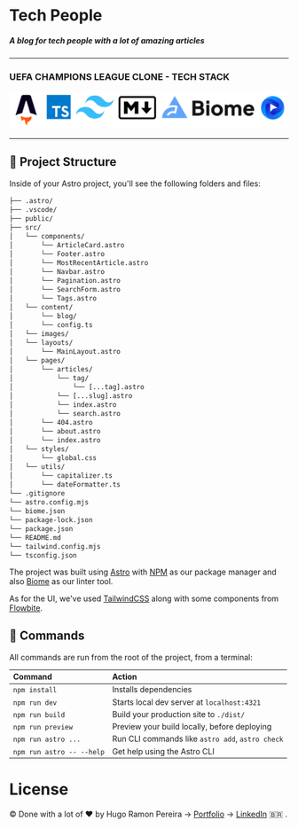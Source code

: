 # Tech People

##### A blog for tech people with a lot of amazing articles

---

### UEFA CHAMPIONS LEAGUE CLONE - TECH STACK

<p align-items="center" justify-content="center">
  <img src='./public/images/tech-stack-astro.png' />
</p>

---

## 🚀 Project Structure

Inside of your Astro project, you'll see the following folders and files:

```text
├── .astro/
├── .vscode/
├── public/
├── src/
│   └── components/
│       └── ArticleCard.astro
│       └── Footer.astro
│       └── MostRecentArticle.astro
│       └── Navbar.astro
│       └── Pagination.astro
│       └── SearchForm.astro
│       └── Tags.astro
│   └── content/
│       └── blog/
│       └── config.ts
│   └── images/
│   └── layouts/
│       └── MainLayout.astro
│   └── pages/
│       └── articles/
│           └── tag/
│               └── [...tag].astro
│           └── [...slug].astro
│           └── index.astro
│           └── search.astro
│       └── 404.astro
│       └── about.astro
│       └── index.astro
│   └── styles/
│       └── global.css
│   └── utils/
│       └── capitalizer.ts
│       └── dateFormatter.ts
└── .gitignore
└── astro.config.mjs
└── biome.json
└── package-lock.json
└── package.json
└── README.md
└── tailwind.config.mjs
└── tsconfig.json
```

The project was built using [Astro](https://astro.build/) with [NPM](https://www.npmjs.com/) as our package manager and also [Biome](https://biomejs.dev/) as our linter tool.

As for the UI, we've used [TailwindCSS](https://tailwindcss.com/) along with some components from [Flowbite](https://flowbite.com/).

## 🧞 Commands

All commands are run from the root of the project, from a terminal:

| Command                   | Action                                           |
| :------------------------ | :----------------------------------------------- |
| `npm install`             | Installs dependencies                            |
| `npm run dev`             | Starts local dev server at `localhost:4321`      |
| `npm run build`           | Build your production site to `./dist/`          |
| `npm run preview`         | Preview your build locally, before deploying     |
| `npm run astro ...`       | Run CLI commands like `astro add`, `astro check` |
| `npm run astro -- --help` | Get help using the Astro CLI                     |

# License
© Done with a lot of &#10084; by Hugo Ramon Pereira -> [Portfolio](https://hugoramonpereira.dev/) -> [LinkedIn](https://www.linkedin.com/in/hugo-ramon-pereira/) 🇧🇷 .
